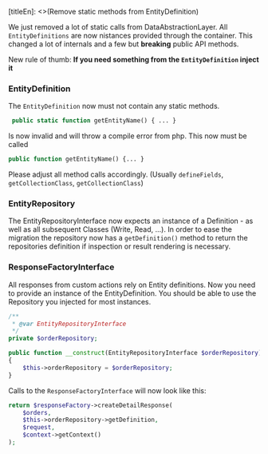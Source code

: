 [titleEn]: <>(Remove static methods from EntityDefinition)

We just removed a lot of static calls from DataAbstractionLayer. All `EntityDefinitions` are now nistances provided through the container. This changed a lot of internals and a few but **breaking** public API methods.

New rule of thumb: **If you need something from the `EntityDefinition` inject it**

### EntityDefinition

The `EntityDefinition` now must not contain any static methods.

```php
 public static function getEntityName() { ... }
```

Is now invalid and will throw a compile error from php. This now must be called

```php
public function getEntityName() {... }
```

Please adjust all method calls accordingly. (Usually `defineFields`, `getCollectionClass`, `getCollectionClass`)

### EntityRepository

The EntityRepositoryInterface now expects an instance of a Definition - as well as all subsequent Classes (Write, Read, ...). In order to ease the migration the repository now has a `getDefinition()` method to return the repositories definition if inspection or result rendering is necessary.

### ResponseFactoryInterface

All responses from custom actions rely on Entity definitions. Now you need to provide an instance of the EntityDefinition. You should be able to use the Repository you injected for most instances.

```php
/**
 * @var EntityRepositoryInterface
 */
private $orderRepository;

public function __construct(EntityRepositoryInterface $orderRepository) 
{
    $this->orderRepository = $orderRepository;
}
```

Calls to the `ResponseFactoryInterface` will now look like this:

```php
return $responseFactory->createDetailResponse(
    $orders,
    $this->orderRepository->getDefinition,
    $request,
    $context->getContext()
);
```




